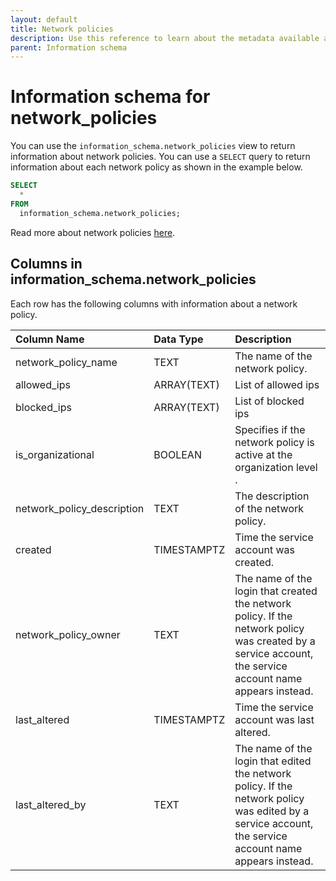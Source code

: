 ```yaml
---
layout: default
title: Network policies
description: Use this reference to learn about the metadata available about network policies using the information schema.
parent: Information schema
---
```


# Information schema for network_policies

You can use the `information_schema.network_policies` view to return information about network policies.
You can use a `SELECT` query to return information about each network policy as shown in the example below.
```sql
SELECT
  *
FROM
  information_schema.network_policies;
```

Read more about network policies [here](../../Guides/security/network-policies.md).

## Columns in information_schema.network_policies

Each row has the following columns with information about a network policy.

|  Column Name    | Data Type | Description                                                     |
|:----------------|:----------|:----------------------------------------------------------------|
| network_policy_name | TEXT      | The name of the network policy. |
| allowed_ips  | ARRAY(TEXT)      | List of allowed ips |
| blocked_ips     | ARRAY(TEXT)      | List of blocked ips                                        |
| is_organizational | BOOLEAN | Specifies if the network policy is active at the organization level . |
| network_policy_description | TEXT | The description of the network policy.  |
| created         | TIMESTAMPTZ | Time the service account was created.   |
| network_policy_owner      | TEXT   | The name of the login that created the network policy. If the network policy was created by a service account, the service account name appears instead. |
| last_altered    | TIMESTAMPTZ | Time the service account was last altered.   |
| last_altered_by | TEXT      | The name of the login that edited the network policy. If the network policy was edited by a service account, the service account name appears instead. |

